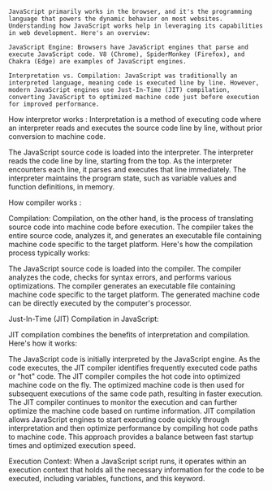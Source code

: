     JavaScript primarily works in the browser, and it's the programming language that powers the dynamic behavior on most websites. Understanding how JavaScript works help in leveraging its capabilities in web development. Here's an overview:

    JavaScript Engine: Browsers have JavaScript engines that parse and execute JavaScript code. V8 (Chrome), SpiderMonkey (Firefox), and Chakra (Edge) are examples of JavaScript engines.

    Interpretation vs. Compilation: JavaScript was traditionally an interpreted language, meaning code is executed line by line. However, modern JavaScript engines use Just-In-Time (JIT) compilation, converting JavaScript to optimized machine code just before execution for improved performance.

How interpretor works :
    Interpretation is a method of executing code where an interpreter reads and executes the source code line by line, without prior conversion to machine code.

The JavaScript source code is loaded into the interpreter.
The interpreter reads the code line by line, starting from the top.
As the interpreter encounters each line, it parses and executes that line immediately.
The interpreter maintains the program state, such as variable values and function definitions, in memory.

How compiler works :

Compilation:
Compilation, on the other hand, is the process of translating source code into machine code before execution. The compiler takes the entire source code, analyzes it, and generates an executable file containing machine code specific to the target platform. Here's how the compilation process typically works:

The JavaScript source code is loaded into the compiler.
The compiler analyzes the code, checks for syntax errors, and performs various optimizations.
The compiler generates an executable file containing machine code specific to the target platform.
The generated machine code can be directly executed by the computer's processor.

Just-In-Time (JIT) Compilation in JavaScript:

JIT compilation combines the benefits of interpretation and compilation. Here's how it works:

The JavaScript code is initially interpreted by the JavaScript engine.
As the code executes, the JIT compiler identifies frequently executed code paths or "hot" code.
The JIT compiler compiles the hot code into optimized machine code on the fly.
The optimized machine code is then used for subsequent executions of the same code path, resulting in faster execution.
The JIT compiler continues to monitor the execution and can further optimize the machine code based on runtime information.
JIT compilation allows JavaScript engines to start executing code quickly through interpretation and then optimize performance by compiling hot code paths to machine code. This approach provides a balance between fast startup times and optimized execution speed.

Execution Context: When a JavaScript script runs, it operates within an execution context that holds all the necessary information for the code to be executed, including variables, functions, and this keyword.

